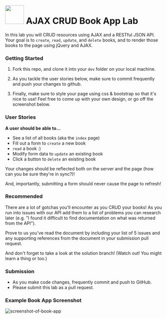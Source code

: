 # <img src="https://cloud.githubusercontent.com/assets/7833470/10899314/63829980-8188-11e5-8cdd-4ded5bcb6e36.png" height="60"> AJAX CRUD Book App Lab

In this lab you will CRUD resources using AJAX and a RESTful JSON API. Your goal is to `create`, `read`, `update`, and `delete` books, and to render those books to the page using jQuery and AJAX.

### Getting Started

1. Fork this repo, and clone it into your `dev` folder on your local machine.

2. As you tackle the user stories below, make sure to commit frequently and push your changes to github.

3. Finally, make sure to style your page using css & bootstrap so that it's nice to use! Feel free to come up with your own design, or go off the screenshot below.

### User Stories

**A user should be able to...**

* See a list of all books (aka the `index` page)
* Fill out a form to `create` a new book
* `read` a book :)
* Modify form data to `update` an existing book
* Click a button to `delete` an existing book

Your changes should be reflected both on the server and the page (how can you be sure they're in sync?)!

And, importantly, submitting a form should never cause the page to refresh!


### Recommended

There are a lot of gotchas you'll encounter as you CRUD your books! As you run into issues with our API add them to a list of problems you can research later (e.g. "I found it difficult to find documentation on what was returned from the API").

Prove to us you've read the document by including your list of 5 issues and any supporting references from the document in your submission pull request.

And don't forget to take a look at the solution branch! (Watch out! You might learn a thing or too.)

### Submission

* As you make code changes, frequently commit and push to GitHub.
* Please submit this lab as a pull request.

### Example Book App Screenshot

![screenshot-of-book-app](https://cloud.githubusercontent.com/assets/7833470/10989235/997e6de8-83f9-11e5-9267-5e65839a01ab.png)

